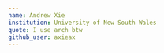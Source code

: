 ```yaml
---
name: Andrew Xie
institution: University of New South Wales
quote: I use arch btw
github_user: axieax
---
```

